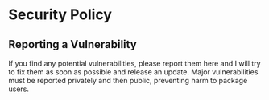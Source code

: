# Security Policy

## Reporting a Vulnerability

If you find any potential vulnerabilities, please report them here and I will try to fix them as soon as possible and release an update.
Major vulnerabilities must be reported privately and then public, preventing harm to package users.
